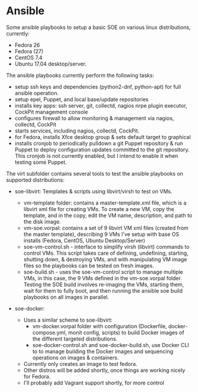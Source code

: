 # Ansible

Some ansible playbooks to setup a basic SOE on various linux distributions, currently: 
 * Fedora 26
 * Fedora (27) 
 * CentOS 7.4 
 * Ubuntu 17.04 desktop/server.


The ansible playbooks currently perform the following tasks:
 * setup ssh keys and dependencies (python2-dnf, python-apt) for full ansible operation.
 * setup epel, Puppet, and local base/update repositories
 * installs key apps: ssh server, git, collectd, nagios nrpe plugin executor, CockPit management console
 * configures firewall to allow monitoring & management via nagios, collectd, CockPit
 * starts services, including nagios, collectd, CockPit.
 * for Fedora, installs Xfce desktop group & sets default target to graphical
 * installs cronjob to periodically pulldown a git Puppet repository & run Puppet to deploy configuration updates committed to the git repository. This cronjob is not currently enabled, but I intend to enable it when testing some Puppet.


The virt subfolder contains several tools to test the ansible playbooks on supported distributions:
 * soe-libvirt: Templates & scripts using libvirt/virsh to test on VMs.
   * vm-template folder: contains a master-template.xml file, which is a libvirt xml file for creating VMs. To create a new VM, copy the template, and in the copy, edit the VM name, description, and path to the disk image.
   * vm-soe.vorpal: contains a set of 9 libvirt VM xml files (created from the master template), describing 9 VMs I've setup with base OS installs (Fedora, CentOS, Ubuntu Desktop/Server)
   * soe-vm-control.sh - interface to simplify virsh (libvirt) commands to control VMs. This script takes care of defining, undefining, starting, shutting down, & destroying VMs, and with manipulating VM image files so the playbooks can be tested on fresh images.
   * soe-build.sh - uses the soe-vm-control script to manage multiple VMs, in this case, the 9 VMs defined in the vm-soe.vorpal folder. Testing the SOE build involves re-imaging the VMs, starting them, wait for them to fully boot, and then running the ansible soe build playbooks on all images in parallel.

 * soe-docker:
   * Uses a similar scheme to soe-libvirt:
     * vm-docker.vorpal folder with configuration (Dockerfile, docker-compose.yml, monit config, scripts) to build Docker images of the different targeted distributions.
     * soe-docker-control.sh and soe-docker-build.sh, use Docker CLI to to manage building the Docker images and sequencing operations on images & containers.
   * Currently only creates an image to test fedora. 
   * Other distros will be added shortly, once things are working nicely for Fedora.
   * I'll probably add Vagrant support shortly, for more control

